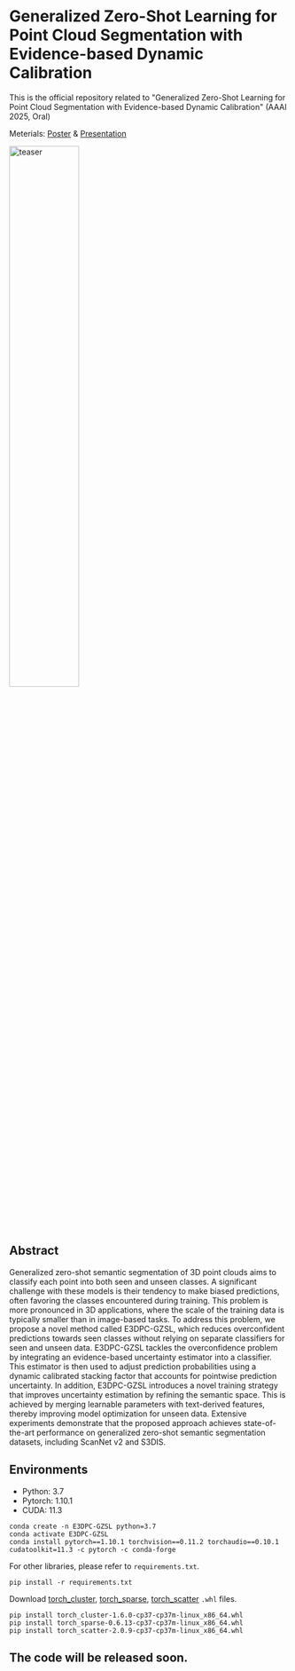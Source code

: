 # Generalized Zero-Shot Learning for Point Cloud Segmentation with Evidence-based Dynamic Calibration
This is the official repository related to "Generalized Zero-Shot Learning for Point Cloud Segmentation with Evidence-based Dynamic Calibration" (AAAI 2025, Oral)

Meterials: [Poster](Material/E3DPC-GZSL_Poster.pdf) & [Presentation](Material/E3DPC-GZSL_presentation.pdf)

<img src="https://github.com/user-attachments/assets/c1ecabbe-065c-4fba-8844-a22db85ddcd1" alt="teaser" style="width:50%;">

## Abstract
Generalized zero-shot semantic segmentation of 3D point clouds aims to classify each point into both seen and unseen classes. A significant challenge with these models is their tendency to make biased predictions, often favoring the classes encountered during training. This problem is more pronounced in 3D applications, where the scale of the training data is typically smaller than in image-based tasks. To address this problem, we propose a novel method called E3DPC-GZSL, which reduces overconfident predictions towards seen classes without relying on separate classifiers for seen and unseen data. E3DPC-GZSL tackles the overconfidence problem by integrating an evidence-based uncertainty estimator into a classifier. This estimator is then used to adjust prediction probabilities using a dynamic calibrated stacking factor that accounts for pointwise prediction uncertainty. In addition, E3DPC-GZSL introduces a novel training strategy that improves uncertainty estimation by refining the semantic space. This is achieved by merging learnable parameters with text-derived features, thereby improving model optimization for unseen data. Extensive experiments demonstrate that the proposed approach achieves state-of-the-art performance on generalized zero-shot semantic segmentation datasets, including ScanNet v2 and S3DIS.

## Environments
* Python: 3.7
* Pytorch: 1.10.1
* CUDA: 11.3
```
conda create -n E3DPC-GZSL python=3.7
conda activate E3DPC-GZSL
conda install pytorch==1.10.1 torchvision==0.11.2 torchaudio==0.10.1 cudatoolkit=11.3 -c pytorch -c conda-forge
```

For other libraries, please refer to `requirements.txt`.
  ```
  pip install -r requirements.txt
  ```

Download [torch_cluster](https://data.pyg.org/whl/torch-1.10.0%2Bcu113/torch_cluster-1.6.0-cp37-cp37m-linux_x86_64.whl), [torch_sparse](https://data.pyg.org/whl/torch-1.10.0%2Bcu113/torch_sparse-0.6.13-cp37-cp37m-linux_x86_64.whl), [torch_scatter](https://data.pyg.org/whl/torch-1.10.0%2Bcu113/torch_scatter-2.0.9-cp37-cp37m-linux_x86_64.whl) `.whl` files.
  ```
  pip install torch_cluster-1.6.0-cp37-cp37m-linux_x86_64.whl
  pip install torch_sparse-0.6.13-cp37-cp37m-linux_x86_64.whl
  pip install torch_scatter-2.0.9-cp37-cp37m-linux_x86_64.whl
  ```

## The code will be released soon.
